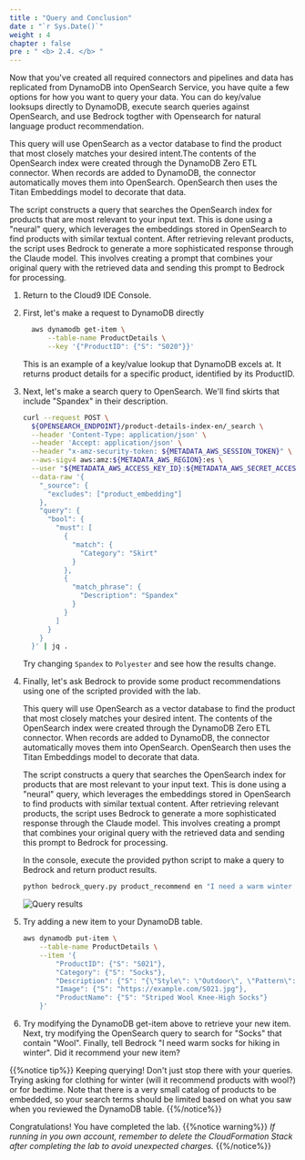 ```yaml
---
title : "Query and Conclusion"
date : "`r Sys.Date()`"
weight : 4
chapter : false
pre : " <b> 2.4. </b> "
---
```


Now that you've created all required connectors and pipelines and data has replicated from DynamoDB into OpenSearch Service, you have quite a few options for how you want to query your data. You can do key/value looksups directly to DynamoDB, execute search queries against OpenSearch, and use Bedrock togther with Opensearch for natural language product recommendation.

This query will use OpenSearch as a vector database to find the product that most closely matches your desired intent.The contents of the OpenSearch index were created through the DynamoDB Zero ETL connector. When records are added to DynamoDB, the connector automatically moves them into OpenSearch. OpenSearch then uses the Titan Embeddings model to decorate that data.

The script constructs a query that searches the OpenSearch index for products that are most relevant to your input text. This is done using a "neural" query, which leverages the embeddings stored in OpenSearch to find products with similar textual content. After retrieving relevant products, the script uses Bedrock to generate a more sophisticated response through the Claude model. This involves creating a prompt that combines your original query with the retrieved data and sending this prompt to Bedrock for processing.

1. Return to the Cloud9 IDE Console.
    
2. First, let's make a request to DynamoDB directly
    
    ```bash
      aws dynamodb get-item \
          --table-name ProductDetails \
          --key '{"ProductID": {"S": "S020"}}'
    ```
    
    This is an example of a key/value lookup that DynamoDB excels at. It returns product details for a specific product, identified by its ProductID.
    
3. Next, let's make a search query to OpenSearch. We'll find skirts that include "Spandex" in their description.
    
    ```bash
    curl --request POST \
      ${OPENSEARCH_ENDPOINT}/product-details-index-en/_search \
      --header 'Content-Type: application/json' \
      --header 'Accept: application/json' \
      --header "x-amz-security-token: ${METADATA_AWS_SESSION_TOKEN}" \
      --aws-sigv4 aws:amz:${METADATA_AWS_REGION}:es \
      --user "${METADATA_AWS_ACCESS_KEY_ID}:${METADATA_AWS_SECRET_ACCESS_KEY}" \
      --data-raw '{
        "_source": {
          "excludes": ["product_embedding"]
        },
        "query": {
          "bool": {
            "must": [
              {
                "match": {
                  "Category": "Skirt"
                }
              },
              {
                "match_phrase": {
                  "Description": "Spandex"
                }
              }
            ]
          }
        }
      }' | jq .
    ```
    
    Try changing `Spandex` to `Polyester` and see how the results change.
    
4. Finally, let's ask Bedrock to provide some product recommendations using one of the scripted provided with the lab.
    
    This query will use OpenSearch as a vector database to find the product that most closely matches your desired intent. The contents of the OpenSearch index were created through the DynamoDB Zero ETL connector. When records are added to DynamoDB, the connector automatically moves them into OpenSearch. OpenSearch then uses the Titan Embeddings model to decorate that data.
    
    The script constructs a query that searches the OpenSearch index for products that are most relevant to your input text. This is done using a "neural" query, which leverages the embeddings stored in OpenSearch to find products with similar textual content. After retrieving relevant products, the script uses Bedrock to generate a more sophisticated response through the Claude model. This involves creating a prompt that combines your original query with the retrieved data and sending this prompt to Bedrock for processing.
    
    In the console, execute the provided python script to make a query to Bedrock and return product results.
    
    ```bash
    python bedrock_query.py product_recommend en "I need a warm winter coat" $METADATA_AWS_REGION $OPENSEARCH_ENDPOINT $MODEL_ID | jq .
    ```
    
    ![Query results](/images/2/2.4/1.jpg)
    
5. Try adding a new item to your DynamoDB table.
    
    ```bash
    aws dynamodb put-item \
        --table-name ProductDetails \
        --item '{
            "ProductID": {"S": "S021"},
            "Category": {"S": "Socks"},
            "Description": {"S": "{\"Style\": \"Outdoor\", \"Pattern\": \"Striped\", \"Length\": \"Knee-High\", \"Type\": \"Thick\", \"Fabric\": \"Wool\", \"Composition\": \"80% Wool, 20% Nylon\", \"Care Instructions\": \"Hand wash cold, lay flat to dry\", \"Ideal For\": \"Outdoor Activities\", \"Stretch\": \"Moderate\", \"Opacity\": \"Opaque\", \"Lining\": \"No\", \"Pockets\": \"No Pockets\", \"Closure\": \"Pull Up\", \"Shoe Height\": \"Knee-High\", \"Occasion\": \"Outdoor\", \"Season\": \"Fall, Winter\"}"},
            "Image": {"S": "https://example.com/S021.jpg"},
            "ProductName": {"S": "Striped Wool Knee-High Socks"}
        }'
    ```
    
6. Try modifying the DynamoDB get-item above to retrieve your new item. Next, try modifying the OpenSearch query to search for "Socks" that contain "Wool". Finally, tell Bedrock "I need warm socks for hiking in winter". Did it recommend your new item?
    
{{%notice tip%}}
Keeping querying!
Don't just stop there with your queries. Trying asking for clothing for winter (will it recommend products with wool?) or for bedtime. Note that there is a very small catalog of products to be embedded, so your search terms should be limited based on what you saw when you reviewed the DynamoDB table.
{{%/notice%}}

Congratulations! You have completed the lab.
{{%notice warning%}}
_If running in you own account, remember to delete the CloudFormation Stack after completing the lab to avoid unexpected charges._
{{%/notice%}}